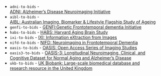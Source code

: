 - `adni-to-bids` - <div markdown><a href="./../Converters/ADNI2BIDS/index.html" markdown>ADNI: Alzheimer’s Disease Neuroimaging Initiative</a></div>
- `aibl-to-bids` - <div><a href="./../Converters/AIBL2BIDS/index.html">AIBL: Australian Imaging, Biomarker & Lifestyle Flagship Study of Ageing</a></div>
- `genfi-to-bids` - [GENFI:Genetic Frontotemporal dementia Initiative](./../Converters/GENFItoBIDS.md)
- `habs-to-bids` - [HABS: Harvard Aging Brain Study](./../Converters/HABS2BIDS.md)
- `ixi-to-bids` - [IXI: Information eXtraction from Images](./../Converters/IXItoBIDS.md)
- `nifd-to-bids` - [NIFD: Neuroimaging in Frontotemporal Dementia](./../Converters/NIFD2BIDS.md)
- `oasis-to-bids` - [OASIS: Open Access Series of Imaging Studies](./../Converters/OASIS2BIDS.md)
- `oasis3-to-bids` - [OASIS-3: Longitudinal Neuroimaging, Clinical, and Cognitive Dataset for Normal Aging and Alzheimer’s Disease](./../Converters/OASIS3TOBIDS.md)
- `ukb-to-bids` - [UK Biobank: Large-scale biomedical database and research resource in the United Kingdom](./../Converters/UKBtoBIDS.md)
